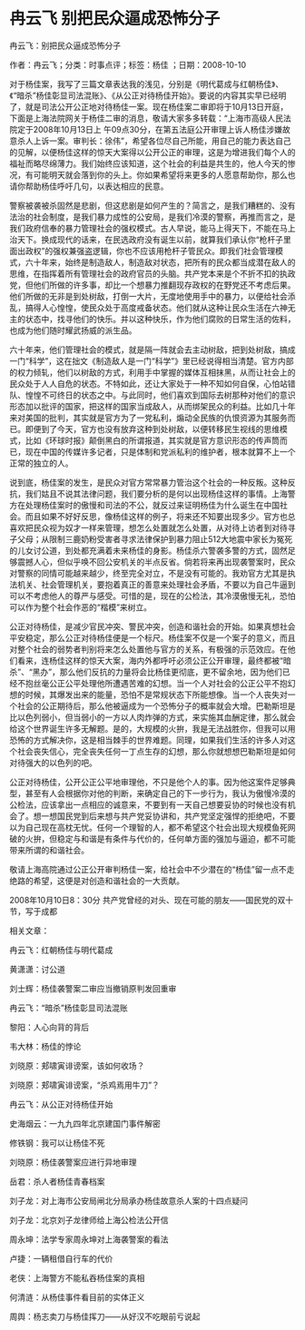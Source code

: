 # 冉云飞  别把民众逼成恐怖分子    
    
冉云飞：别把民众逼成恐怖分子    
作者：冉云飞；分类：时事点评；标签：杨佳 ；日期：2008-10-10    
对于杨佳案，我写了三篇文章表达我的浅见，分别是《明代葛成与红朝杨佳》、《“暗杀”杨佳彰显司法混账》、《从公正对待杨佳开始》。要说的内容其实早已经明了，就是司法公开公正地对待杨佳一案。现在杨佳案二审即将于10月13日开庭，下面是上海法院网关于杨佳二审的消息，敬请大家多多转载：“上海市高级人民法院定于2008年10月13日上 午09点30分，在第五法庭公开审理上诉人杨佳涉嫌故意杀人上诉一案。审判长：徐伟”，希望各位尽自己所能，用自己的能力表达自己的见解，以便杨佳这样的惊天大案得以公开公正的审理，这是为增进我们每个人的福祉而略尽绵薄力。我们始终应该知道，这个社会的利益是共生的，他人今天的惨况，有可能明天就会落到你的头上。你如果希望将来更多的人愿意帮助你，那么也请你帮助杨佳呼吁几句，以表达相应的民意。    
警察被袭被杀固然是悲剧，但这悲剧是如何产生的？简言之，是我们糟糕的、没有法治的社会制度，是我们暴力成性的公安局，是我们冷漠的警察，再推而言之，是我们政府信奉的暴力管理社会的强权模式。古人早说，能马上得天下，不能在马上治天下。换成现代的话来，在民选政府没有诞生以前，就算我们承认你“枪杆子里面出政权”的强权兼强盗逻辑，你也不应该用枪杆子管民众。即我们社会管理模式，六十年来，始终是制造敌人，制造敌对状态，把所有的民众都当成潜在敌人的思维，在指挥着所有管理社会的政府官员的头脑。共产党本来是个不折不扣的执政党，但他们所做的许多事，却比一个想暴力推翻现存政权的在野党还不考虑后果。他们所做的无非是到处树敌，打倒一大片，无度地使用手中的暴力，以便给社会添乱，搞得人心惶惶，使民众处于高度戒备状态。他们就从这种让民众生活在六神无主的状态中，找寻他们的快乐。并以这种快乐，作为他们腐败的日常生活的佐料，也成为他们随时耀武扬威的派生品。    
六十年来，他们管理社会的模式，就是隔一阵就会去主动树敌，把到处树敌，搞成一门“科学”，这在拙文《制造敌人是一门“科学”》里已经说得相当清楚。官方内部的权力倾轧，他们以树敌的方式，利用手中掌握的媒体互相抹黑，从而让社会上的民众处于人人自危的状态。不特如此，还让大家处于一种不知如何自保，心怕站错队、惶惶不可终日的状态之中。与此同时，他们喜欢到国际去树那种对他们的意识形态加以批评的国家，把这样的国家当成敌人，从而绑架民众的利益。比如几十年来对美国的批判，其实就是官方为了一党私利，煽动全民族的仇恨资源为其服务而已。即便到了今天，官方也没有放弃这种到处树敌，以便转移民生视线的思维模式，比如《环球时报》颠倒黑白的所谓报道，其实就是官方意识形态的传声筒而已，现在中国的传媒许多记者，只是体制和党派私利的维护者，根本就算不上一个正常的独立的人。    
说到底，杨佳案的发生，是民众对官方常常暴力管治这个社会的一种反叛。这种反抗，我们姑且不说其法律问题，我们要分析的是何以出现杨佳这样的事情。上海警方在处理杨佳案时的傲慢和司法的不公，就反过来证明杨佳为什么诞生在中国社会。而且如果不好好反思，像杨佳这样的例子，将来还不知要出现多少。官方也总喜欢把民众视为奴才一样来管理，想怎么处置就怎么处置，从对待上访者到对待寻子父母；从限制三鹿奶粉受害者寻求法律保护到暴力阻止512大地震中家长为冤死的儿女讨公道，到处都充满着未来杨佳的身影。杨佳杀六警袭多警的方式，固然足够震撼人心，但似乎唤不回公安机关的半点反省。倘若将来再出现袭警案时，民众对警察的同情可能越来越少，终至完全对立，不是没有可能的。我劝官方尤其是执法机关、社会管理机关，要抱着真正的善意来处理社会矛盾，不要以为自己牛逼到可以不考虑他人的尊严与感受。可惜的是，现在的公检法，其冷漠傲慢无礼，恐怕可以作为整个社会作恶的“楷模”来树立。    
公正对待杨佳，是减少官民冲突、警民冲突，创造和谐社会的开始。如果真想社会平安稳定，那么公正对待杨佳便是一个标尺。杨佳案不仅是一个案子的意义，而且对整个社会的弱势者判别将来怎么处置他与官方的关系，有极强的示范效应。在他们看来，连杨佳这样的惊天大案，海内外都呼吁必须公正公开审理，最终都被“暗杀”、“黑办”，那么他们反抗的力量将会比杨佳更彻底，更不留余地，因为他们已经不抱丝毫公正公平处理他所遭遇苦难的幻想。当一个人对社会的公正公平不抱幻想的时候，其爆发出来的能量，恐怕不是常规状态下所能想像。当一个人丧失对一个社会的公正期待后，那么他被逼成为一个恐怖分子的概率就会大增。巴勒斯坦是比以色列弱小，但当弱小的一方以人肉炸弹的方式，来实施其血酬定律，那么就会给这个世界诞生许多无解题。是的，大规模的火拚，我是无法战胜你，但我可以用恐怖的方式解决你，这是相当棘手的世界难题。同理，如果我们生活的许多人对这个社会丧失信心，完全丧失任何一丁点生存的幻想，那么你就想想巴勒斯坦是如何对待强大的以色列的吧。    
公正对待杨佳，公开公正公平地审理他，不只是他个人的事。因为他这案件足够典型，甚至有人会根据你对他的判断，来确定自己的下一步行为，我认为傲慢冷漠的公检法，应该拿出一点相应的诚意来，不要到有一天自己想要妥协的时候也没有机会了。想一想国民党到后来想与共产党妥协讲和，共产党坚定强悍的拒绝吧，不要以为自己现在高枕无忧。任何一个理智的人，都不希望这个社会出现大规模鱼死网破的火拚，但稳定与和谐是有条件与代价的，任何单方面的强加与逼迫，都不可能带来所谓的和谐社会。    
敬请上海高院通过公正公开审判杨佳一案，给社会中不少潜在的“杨佳”留一点不走绝路的希望，这便是对创造和谐社会的一大贡献。    
2008年10月10日8：30分 共产党曾经的对头、现在可能的朋友——国民党的双十节，写于成都    
    
相关文章：    
冉云飞：红朝杨佳与明代葛成    
黄潇潇：讨公道    
刘士辉：杨佳袭警案二审应当撤销原判发回重审    
冉云飞：“暗杀”杨佳彰显司法混账    
黎阳：人心向背的背后    
韦大林：杨佳的悖论    
刘晓原：郏啸寅诽谤案，该如何收场？    
刘晓原：郏啸寅诽谤案，“杀鸡焉用牛刀”？    
冉云飞：从公正对待杨佳开始    
史海烟云：一九九四年北京建国门事件解密    
修铁钢：我可以让杨佳不死    
刘晓原：杨佳袭警案应进行异地审理    
岳君：杀人者杨佳青春档案    
刘子龙：对上海市公安局闸北分局承办杨佳故意杀人案的十四点疑问    
刘子龙：北京刘子龙律师给上海公检法公开信    
周永坤：法学专家周永坤对上海袭警案的看法    
卢捷：一辆租借自行车的代价    
老侠：上海警方不能私吞杨佳案的真相    
何清涟：从杨佳事件看目前的实体正义    
周舆：杨志卖刀与杨佳挥刀——从好汉不吃眼前亏说起
